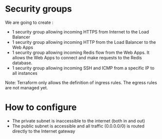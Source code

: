 # Security groups

We are going to create :
- 1 security group allowing incoming HTTPS from Internet to the Load Balancer
- 1 security group allowing incoming HTTP from the Load Balancer to the Web Apps
- 1 security group allowing incoming Redis flow from the Web Apps. It allows the Web Apps to connect and make requests to the 
Redis database.
- 1 security group allowing incoming SSH and ICMP from a specific IP to all instances

Note: Terraform only allows the definition of ingress rules. The egress rules are not managed yet.

# How to configure
- The private subnet is inaccessible to the internet (both in and out)
- The public subnet is accessible and all traffic (0.0.0.0/0) is routed directly to the Internet gateway
